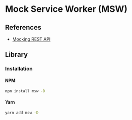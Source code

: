 # Mock Service Worker (MSW)

## References

- [Mocking REST API](https://mswjs.io/docs/getting-started/mocks/rest-api)

## Library

### Installation

#### NPM

```sh
npm install msw -D
```

#### Yarn

```sh
yarn add msw -D
```
